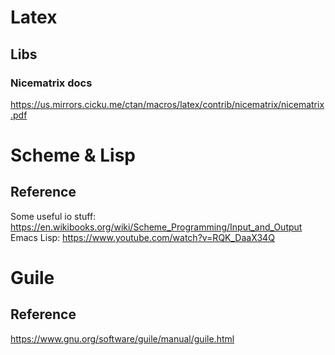# Latex
## Libs
### Nicematrix docs
https://us.mirrors.cicku.me/ctan/macros/latex/contrib/nicematrix/nicematrix.pdf

# Scheme & Lisp
## Reference
Some useful io stuff: 
https://en.wikibooks.org/wiki/Scheme_Programming/Input_and_Output
Emacs Lisp:
https://www.youtube.com/watch?v=RQK_DaaX34Q

# Guile
## Reference
https://www.gnu.org/software/guile/manual/guile.html